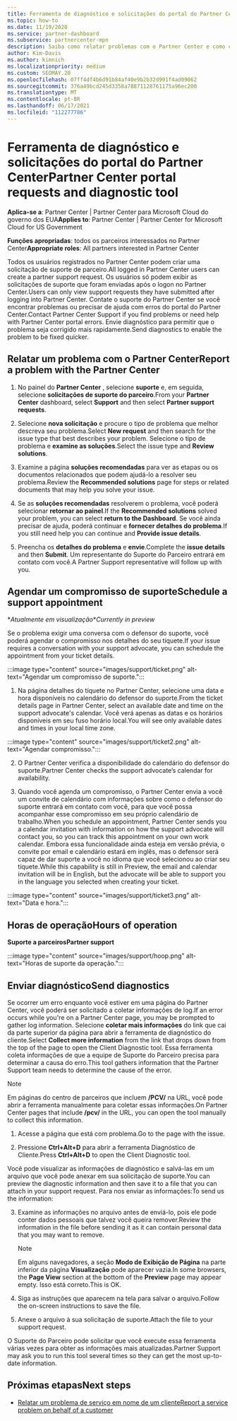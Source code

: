 ```yaml
---
title: Ferramenta de diagnóstico e solicitações do portal do Partner Center
ms.topic: how-to
ms.date: 11/19/2020
ms.service: partner-dashboard
ms.subservice: partnercenter-mpn
description: Saiba como relatar problemas com o Partner Center e como coletar informações de diagnóstico para a equipe de suporte do parceiro.
author: Kim-Davis
ms.author: kimnich
ms.localizationpriority: medium
ms.custom: SEOMAY.20
ms.openlocfilehash: 07ff4df4b6d91b84af40e9b2b32d991f4ad09062
ms.sourcegitcommit: 376a49bcd245d3358a78871128761175a96ec200
ms.translationtype: MT
ms.contentlocale: pt-BR
ms.lasthandoff: 06/17/2021
ms.locfileid: "112277786"
---
```

# <a name="partner-center-portal-requests-and-diagnostic-tool"></a><span data-ttu-id="f90d6-103">Ferramenta de diagnóstico e solicitações do portal do Partner Center</span><span class="sxs-lookup"><span data-stu-id="f90d6-103">Partner Center portal requests and diagnostic tool</span></span>

<span data-ttu-id="f90d6-104">**Aplica-se a**: Partner Center | Partner Center para Microsoft Cloud do governo dos EUA</span><span class="sxs-lookup"><span data-stu-id="f90d6-104">**Applies to**: Partner Center | Partner Center for Microsoft Cloud for US Government</span></span>

<span data-ttu-id="f90d6-105">**Funções apropriadas**: todos os parceiros interessados no Partner Center</span><span class="sxs-lookup"><span data-stu-id="f90d6-105">**Appropriate roles**: All partners interested in Partner Center</span></span>

<span data-ttu-id="f90d6-106">Todos os usuários registrados no Partner Center podem criar uma solicitação de suporte de parceiro.</span><span class="sxs-lookup"><span data-stu-id="f90d6-106">All logged in Partner Center users can create a partner support request.</span></span> <span data-ttu-id="f90d6-107">Os usuários só podem exibir as solicitações de suporte que foram enviadas após o logon no Partner Center.</span><span class="sxs-lookup"><span data-stu-id="f90d6-107">Users can only view support requests they have submitted after logging into Partner Center.</span></span>
<span data-ttu-id="f90d6-108">Contate o suporte do Partner Center se você encontrar problemas ou precisar de ajuda com erros do portal do Partner Center.</span><span class="sxs-lookup"><span data-stu-id="f90d6-108">Contact Partner Center Support if you find problems or need help with Partner Center portal errors.</span></span> <span data-ttu-id="f90d6-109">Envie diagnóstico para permitir que o problema seja corrigido mais rapidamente.</span><span class="sxs-lookup"><span data-stu-id="f90d6-109">Send diagnostics to enable the problem to be fixed quicker.</span></span>

## <a name="report-a-problem-with-the-partner-center"></a><span data-ttu-id="f90d6-110">Relatar um problema com o Partner Center</span><span class="sxs-lookup"><span data-stu-id="f90d6-110">Report a problem with the Partner Center</span></span>

1. <span data-ttu-id="f90d6-111">No painel do **Partner Center** , selecione **suporte** e, em seguida, selecione **solicitações de suporte do parceiro**.</span><span class="sxs-lookup"><span data-stu-id="f90d6-111">From your **Partner Center** dashboard, select **Support** and then select **Partner support requests**.</span></span>

2. <span data-ttu-id="f90d6-112">Selecione **nova solicitação** e procure o tipo de problema que melhor descreva seu problema.</span><span class="sxs-lookup"><span data-stu-id="f90d6-112">Select **New request** and then search for the issue type that best describes your problem.</span></span> <span data-ttu-id="f90d6-113">Selecione o tipo de problema e **examine as soluções**.</span><span class="sxs-lookup"><span data-stu-id="f90d6-113">Select the issue type and **Review solutions**.</span></span>

3. <span data-ttu-id="f90d6-114">Examine a página **soluções recomendadas** para ver as etapas ou os documentos relacionados que podem ajudá-lo a resolver seu problema.</span><span class="sxs-lookup"><span data-stu-id="f90d6-114">Review the **Recommended solutions** page for steps or related documents that may help you solve your issue.</span></span>

4. <span data-ttu-id="f90d6-115">Se as **soluções recomendadas** resolverem o problema, você poderá selecionar **retornar ao painel**.</span><span class="sxs-lookup"><span data-stu-id="f90d6-115">If the **Recommended solutions** solved your problem, you can select **return to the Dashboard**.</span></span> <span data-ttu-id="f90d6-116">Se você ainda precisar de ajuda, poderá continuar e **fornecer detalhes do problema**.</span><span class="sxs-lookup"><span data-stu-id="f90d6-116">If you still need help you can continue and **Provide issue details**.</span></span>

5. <span data-ttu-id="f90d6-117">Preencha os **detalhes do problema** e **envie**.</span><span class="sxs-lookup"><span data-stu-id="f90d6-117">Complete the **issue details** and then **Submit**.</span></span> <span data-ttu-id="f90d6-118">Um representante do Suporte do Parceiro entrará em contato com você.</span><span class="sxs-lookup"><span data-stu-id="f90d6-118">A Partner Support representative will follow up with you.</span></span>

## <a name="schedule-a-support-appointment"></a><span data-ttu-id="f90d6-119">Agendar um compromisso de suporte</span><span class="sxs-lookup"><span data-stu-id="f90d6-119">Schedule a support appointment</span></span> 

<span data-ttu-id="f90d6-120">\**Atualmente em visualização*</span><span class="sxs-lookup"><span data-stu-id="f90d6-120">\**Currently in preview*</span></span>

<span data-ttu-id="f90d6-121">Se o problema exigir uma conversa com o defensor do suporte, você poderá agendar o compromisso nos detalhes do seu tíquete.</span><span class="sxs-lookup"><span data-stu-id="f90d6-121">If your issue requires a conversation with your support advocate, you can schedule the appointment from your ticket details.</span></span>

:::image type="content" source="images/support/ticket.png" alt-text="Agendar um compromisso de suporte.":::

1.  <span data-ttu-id="f90d6-123">Na página detalhes do tíquete no Partner Center, selecione uma data e hora disponíveis no calendário do defensor do suporte.</span><span class="sxs-lookup"><span data-stu-id="f90d6-123">From the ticket details page in Partner Center, select an available date and time on the support advocate's calendar.</span></span> <span data-ttu-id="f90d6-124">Você verá apenas as datas e os horários disponíveis em seu fuso horário local.</span><span class="sxs-lookup"><span data-stu-id="f90d6-124">You will see only available dates and times in your local time zone.</span></span>

:::image type="content" source="images/support/ticket2.png" alt-text="Agendar compromisso.":::

2. <span data-ttu-id="f90d6-126">O Partner Center verifica a disponibilidade do calendário do defensor do suporte.</span><span class="sxs-lookup"><span data-stu-id="f90d6-126">Partner Center checks the support advocate’s  calendar for availability.</span></span>

1. <span data-ttu-id="f90d6-127">Quando você agenda um compromisso, o Partner Center envia a você um convite de calendário com informações sobre como o defensor do suporte entrará em contato com você, para que você possa acompanhar esse compromisso em seu próprio calendário de trabalho.</span><span class="sxs-lookup"><span data-stu-id="f90d6-127">When you schedule an appointment, Partner Center sends you a calendar invitation with information on how the support advocate will contact you, so you can track this appointment on your own work calendar.</span></span>  <span data-ttu-id="f90d6-128">Embora essa funcionalidade ainda esteja em versão prévia, o convite por email e calendário estará em inglês, mas o defensor será capaz de dar suporte a você no idioma que você selecionou ao criar seu tíquete.</span><span class="sxs-lookup"><span data-stu-id="f90d6-128">While this capability is still in Preview, the email and calendar invitation will be in English, but the advocate will be able to support you in the language you selected when creating your ticket.</span></span>

:::image type="content" source="images/support/ticket3.png" alt-text="Data e hora.":::

## <a name="hours-of-operation"></a><span data-ttu-id="f90d6-130">Horas de operação</span><span class="sxs-lookup"><span data-stu-id="f90d6-130">Hours of operation</span></span>

<span data-ttu-id="f90d6-131">**Suporte a parceiros**</span><span class="sxs-lookup"><span data-stu-id="f90d6-131">**Partner support**</span></span>

:::image type="content" source="images/support/hoop.png" alt-text="Horas de suporte da operação.":::

## <a name="send-diagnostics"></a><span data-ttu-id="f90d6-133">Enviar diagnóstico</span><span class="sxs-lookup"><span data-stu-id="f90d6-133">Send diagnostics</span></span>

<span data-ttu-id="f90d6-134">Se ocorrer um erro enquanto você estiver em uma página do Partner Center, você poderá ser solicitado a coletar informações de log.</span><span class="sxs-lookup"><span data-stu-id="f90d6-134">If an error occurs while you're on a Partner Center page, you may be prompted to gather log information.</span></span> <span data-ttu-id="f90d6-135">Selecione **coletar mais informações** do link que cai da parte superior da página para abrir a ferramenta de diagnóstico do cliente.</span><span class="sxs-lookup"><span data-stu-id="f90d6-135">Select **Collect more information** from the link that drops down from the top of the page to open the Client Diagnostic tool.</span></span> <span data-ttu-id="f90d6-136">Essa ferramenta coleta informações de que a equipe de Suporte do Parceiro precisa para determinar a causa do erro.</span><span class="sxs-lookup"><span data-stu-id="f90d6-136">This tool gathers information that the Partner Support team needs to determine the cause of the error.</span></span> 

>[!NOTE]
><span data-ttu-id="f90d6-137">Em páginas do centro de parceiros que incluem **/PCV/** na URL, você pode abrir a ferramenta manualmente para coletar essas informações.</span><span class="sxs-lookup"><span data-stu-id="f90d6-137">On Partner Center pages that include **/pcv/** in the URL, you can open the tool manually to collect this information.</span></span>

1. <span data-ttu-id="f90d6-138">Acesse a página que está com problema.</span><span class="sxs-lookup"><span data-stu-id="f90d6-138">Go to the page with the issue.</span></span>

2. <span data-ttu-id="f90d6-139">Pressione **Ctrl+Alt+D** para abrir a ferramenta Diagnóstico de Cliente.</span><span class="sxs-lookup"><span data-stu-id="f90d6-139">Press **Ctrl+Alt+D** to open the Client Diagnostic tool.</span></span>

<span data-ttu-id="f90d6-140">Você pode visualizar as informações de diagnóstico e salvá-las em um arquivo que você pode anexar em sua solicitação de suporte.</span><span class="sxs-lookup"><span data-stu-id="f90d6-140">You can preview the diagnostic information and then save it to a file that you can attach in your support request.</span></span> <span data-ttu-id="f90d6-141">Para nos enviar as informações:</span><span class="sxs-lookup"><span data-stu-id="f90d6-141">To send us the information:</span></span>

3. <span data-ttu-id="f90d6-142">Examine as informações no arquivo antes de enviá-lo, pois ele pode conter dados pessoais que talvez você queira remover.</span><span class="sxs-lookup"><span data-stu-id="f90d6-142">Review the information in the file before sending it as it can contain personal data that you may want to remove.</span></span>

    >[!NOTE]
    ><span data-ttu-id="f90d6-143">Em alguns navegadores, a seção **Modo de Exibição de Página** na parte inferior da página **Visualização** pode aparecer vazia.</span><span class="sxs-lookup"><span data-stu-id="f90d6-143">In some browsers, the **Page View** section at the bottom of the **Preview** page may appear empty.</span></span> <span data-ttu-id="f90d6-144">Isso está correto.</span><span class="sxs-lookup"><span data-stu-id="f90d6-144">This is OK.</span></span>

4. <span data-ttu-id="f90d6-145">Siga as instruções que aparecem na tela para salvar o arquivo.</span><span class="sxs-lookup"><span data-stu-id="f90d6-145">Follow the on-screen instructions to save the file.</span></span>

5. <span data-ttu-id="f90d6-146">Anexe o arquivo à sua solicitação de suporte.</span><span class="sxs-lookup"><span data-stu-id="f90d6-146">Attach the file to your support request.</span></span>

<span data-ttu-id="f90d6-147">O Suporte do Parceiro pode solicitar que você execute essa ferramenta várias vezes para obter as informações mais atualizadas.</span><span class="sxs-lookup"><span data-stu-id="f90d6-147">Partner Support may ask you to run this tool several times so they can get the most up-to-date information.</span></span>

## <a name="next-steps"></a><span data-ttu-id="f90d6-148">Próximas etapas</span><span class="sxs-lookup"><span data-stu-id="f90d6-148">Next steps</span></span>

- [<span data-ttu-id="f90d6-149">Relatar um problema de serviço em nome de um cliente</span><span class="sxs-lookup"><span data-stu-id="f90d6-149">Report a service problem on behalf of a customer</span></span>](report-problems-on-behalf-of-a-customer.md)
